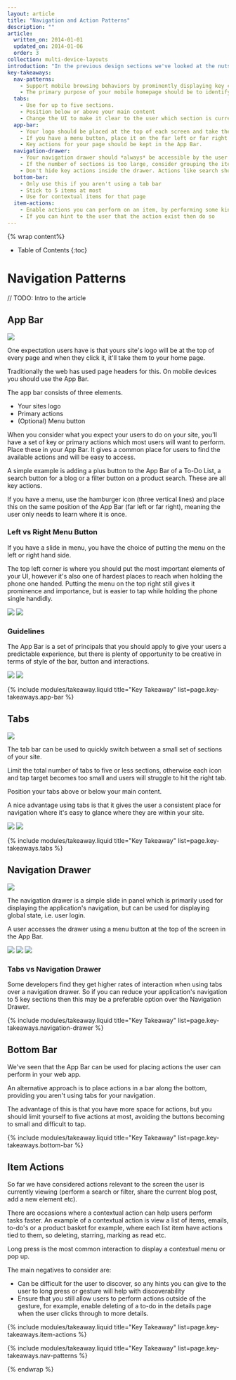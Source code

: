 ```yaml
---
layout: article
title: "Navigation and Action Patterns"
description: ""
article:
  written_on: 2014-01-01
  updated_on: 2014-01-06
  order: 3
collection: multi-device-layouts
introduction: "In the previous design sections we've looked at the nuts and bolts which make up a responsive layout as well as some of the common techniques to have responsive content. This article will cover how we apply this to navigation."
key-takeaways:
  nav-patterns:
    - Support mobile browsing behaviors by prominently displaying key calls-to-action on the main screen.
    - The primary purpose of your mobile homepage should be to identify users’ needs and guide them to the right place.
  tabs:
    - Use for up to five sections.
    - Position below or above your main content
    - Change the UI to make it clear to the user which section is current selected
  app-bar:
    - Your logo should be placed at the top of each screen and take the user back to the homepage.
    - If you have a menu button, place it on the far left or far right of the App Bar and keep it in the same place.
    - Key actions for your page should be kept in the App Bar.
  navigation-drawer:
    - Your navigation drawer should *always* be accessible by the user
    - If the number of sections is too large, consider grouping the items and expanding / contracting the groups. Avoid overwhelming your users.
    - Don't hide key actions inside the drawer. Actions like search should be prominently on the home page, not hidden in the drawer.
  bottom-bar:
    - Only use this if you aren't using a tab bar
    - Stick to 5 items at most
    - Use for contextual items for that page
  item-actions:
    - Enable actions you can perform on an item, by performing some kind of user interaction
    - If you can hint to the user that the action exist then do so
---
```


{% wrap content%}

* Table of Contents
{:toc}

# Navigation Patterns

// TODO: Intro to the article

## App Bar

<a href="/web/essentials/resources/samples/the-essentials/multi-device-layouts/layout-patterns/appbar-sample1.html"><img class="g-medium--full g-wide--full" src="images/appbar.png"></a>

<div style="clear: both;"></div>

One expectation users have is that yours site's logo will be at the top of every page and when they click it, it'll take them to your home page.

Traditionally the web has used page headers for this. On mobile devices you should use the App Bar.

The app bar consists of three elements.

- Your sites logo
- Primary actions
- (Optional) Menu button

When you consider what you expect your users to do on your site, you'll have a set of key or primary actions which most users will want to perform. Place these in your App Bar. It gives a common place for users to find the available actions and will be easy to access.

A simple example is adding a plus button to the App Bar of a To-Do List, a search button for a blog or a filter button on a product search. These are all key actions.

If you have a menu, use the hamburger icon (three vertical lines) and place this on the same position of the App Bar (far left or far right), meaning the user only needs to learn where it is once.

### Left vs Right Menu Button

If you have a slide in menu, you have the choice of putting the menu on the left or right hand side.

The top left corner is where you should put the most important elements of your UI, however it's also one of  hardest places to reach when holding the phone one handed. Putting the menu on the top right still gives it prominence and importance, but is easier to tap while holding the phone single handidly.

<a href="/web/essentials/resources/samples/the-essentials/multi-device-layouts/layout-patterns/appbar-sample1.html"><img class="g--half" src="images/appbar-menu-left.png"></a>
<a href="/web/essentials/resources/samples/the-essentials/multi-device-layouts/layout-patterns/appbar-sample2.html"><img class="g--half g--last" src="images/appbar-menu-right.png"></a>

<div style="clear: both;"></div>

### Guidelines

The App Bar is a set of principals that you should apply to give your users a predictable experience, but there is plenty of opportunity to be creative in terms of style of the bar, button and interactions.

<a href="/web/essentials/resources/samples/the-essentials/multi-device-layouts/layout-patterns/appbar-sample3.html"><img class="g--half" src="images/appbar-alt-1.png"></a>
<a href="/web/essentials/resources/samples/the-essentials/multi-device-layouts/layout-patterns/appbar-sample4.html"><img class="g--half g--last" src="images/appbar-alt-2.png"></a>

<div style="clear: both;"></div>

{% include modules/takeaway.liquid title="Key Takeaway" list=page.key-takeaways.app-bar %}

## Tabs

<a href="/web/essentials/resources/samples/the-essentials/multi-device-layouts/layout-patterns/tabbar-sample1.html"><img class="g-medium--full g-wide--full" src="images/tabbar.png"></a>

<div style="clear: both;"></div>

The tab bar can be used to quickly switch between a small set of sections of your site.

Limit the total number of tabs to five or less sections, otherwise each icon and tap target becomes too small and users will struggle to hit the right tab.

Position your tabs above or below your main content.

A nice advantage using tabs is that it gives the user a consistent place for navigation where it's easy to glance where they are within your site.

<a href="/web/essentials/resources/samples/the-essentials/multi-device-layouts/layout-patterns/tabbar-sample2.html"><img class="g--half" src="images/tabbar-alt-1.png"></a>
<a href="/web/essentials/resources/samples/the-essentials/multi-device-layouts/layout-patterns/tabbar-sample3.html"><img class="g--half g--last" src="images/tabbar-alt-2.png"></a>

<div style="clear: both;"></div>

{% include modules/takeaway.liquid title="Key Takeaway" list=page.key-takeaways.tabs %}

## Navigation Drawer

<a href="/web/essentials/resources/samples/the-essentials/multi-device-layouts/layout-patterns/navdrawer-sample1.html"><img class="g-medium--full g-wide--full" src="images/navdrawer.png"></a>

<div style="clear: both;"></div>

The navigation drawer is a simple slide in panel which is primarily used for displaying the application's navigation, but can be used for displaying global state, i.e. user login.

A user accesses the drawer using a menu button at the top of the screen in the App Bar.

<a href="/web/essentials/resources/samples/the-essentials/multi-device-layouts/layout-patterns/navdrawer-sample2.html"><img class="g--third" src="images/navdrawer-alt-1.png"></a>
<a href="/web/essentials/resources/samples/the-essentials/multi-device-layouts/layout-patterns/navdrawer-sample3.html"><img class="g--third" src="images/navdrawer-alt-2.png"></a>
<a href="/web/essentials/resources/samples/the-essentials/multi-device-layouts/layout-patterns/navdrawer-sample4.html"><img class="g--third g--last" src="images/navdrawer-alt-3.png"></a>

<div style="clear: both;"></div>

### Tabs vs Navigation Drawer

Some developers find they get higher rates of interaction when using tabs over a navigation drawer. So if you can reduce your application's navigation to 5 key sections then this may be a preferable option over the Navigation Drawer.

<div style="clear: both;"></div>

{% include modules/takeaway.liquid title="Key Takeaway" list=page.key-takeaways.navigation-drawer %}

## Bottom Bar

We've seen that the App Bar can be used for placing actions the user can perform in your web app.

An alternative approach is to place actions in a bar along the bottom, providing you aren't using tabs for your navigation.

The advantage of this is that you have more space for actions, but you should limit yourself to five actions at most, avoiding the buttons becoming to small and difficult to tap.

{% include modules/takeaway.liquid title="Key Takeaway" list=page.key-takeaways.bottom-bar %}

## Item Actions

So far we have considered actions relevant to the screen the user is currently viewing (perform a search or filter, share the current blog post, add a new element etc).

There are occasions where a contextual action can help users perform tasks faster. An example of a contextual action is view a list of items, emails, to-do's or a product basket for example, where each list item have actions tied to them, so deleting, starring, marking as read etc.

Long press is the most common interaction to display a contextual menu or pop up.

The main negatives to consider are:

- Can be difficult for the user to discover, so any hints you can give to the user to long press or gesture will help with discoverability
- Ensure that you still allow users to perform actions outside of the gesture, for example, enable deleting of a to-do in the details page when the user clicks through to more details.

{% include modules/takeaway.liquid title="Key Takeaway" list=page.key-takeaways.item-actions %}

{% include modules/takeaway.liquid title="Key Takeaway" list=page.key-takeaways.nav-patterns %}

{% endwrap %}